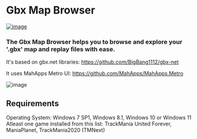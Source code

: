 # Gbx Map Browser
[![image](https://img.shields.io/github/v/release/ArkadySK/GbxMapBrowser?style=for-the-badge)](https://github.com/ArkadySK/GbxMapBrowser/releases)
<h3>The Gbx Map Browser helps you to browse and explore your '.gbx' map and replay files with ease.</h3>

It's based on gbx.net libraries: https://github.com/BigBang1112/gbx-net

It uses MahApps Metro UI: https://github.com/MahApps/MahApps.Metro

![image](https://user-images.githubusercontent.com/74670743/131230624-a37dd246-4f96-4f1b-8f96-23af65108714.png)


<h2>Requirements</h2>

Operating System: Windows 7 SP1, Windows 8.1, Windows 10 or Windows 11
Atleast one game installed from this list: TrackMania United Forever, ManiaPlanet, TrackMania2020 (TMNext)
